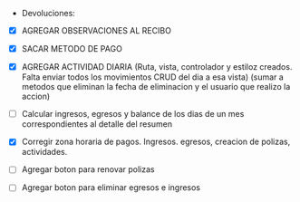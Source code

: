 - Devoluciones:
 -[x] AGREGAR OBSERVACIONES AL RECIBO
 -[x] SACAR METODO DE PAGO
 -[x] AGREGAR ACTIVIDAD DIARIA (Ruta, vista, controlador y estiloz creados. Falta enviar todos los movimientos CRUD del dia a esa vista) (sumar a metodos que eliminan la fecha de eliminacion y el usuario que realizo la accion)
 -[ ] Calcular ingresos, egresos y balance de los dias de un mes correspondientes al detalle del resumen

 - [x] Corregir zona horaria de pagos. Ingresos. egresos, creacion de polizas, actividades. 
 - [ ] Agregar boton para renovar polizas
 - [ ] Agregar boton para eliminar egresos e ingresos